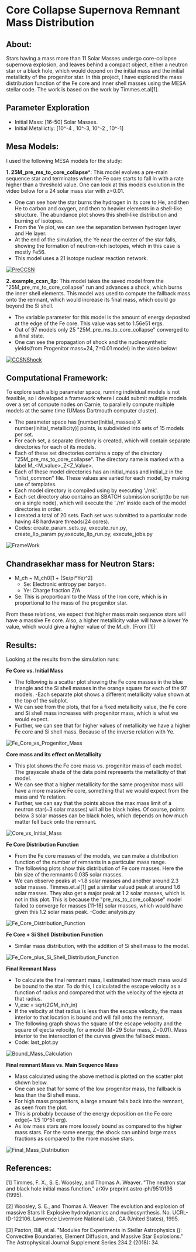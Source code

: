 # Core Collapse Supernova Remnant Mass Distribution

## About:
Stars having a mass more than 11 Solar Masses undergo core-collapse supernova explosion, and leaves behind a compact object, either a neutron star or a black hole, which would depend on the initial mass and the initial metallicity of the progenitor star.
In this project, I have explored the mass distribution function of the Fe core and inner shell masses using the MESA stellar code. The work is based on the work by Timmes.et.al[1].

## Parameter Exploration
- Initial Mass: [16-50] Solar Masses.
- Initial Metallictiy: [10^-4 , 10^-3, 10^-2 , 10^-1]

## Mesa Models:
I used the following MESA models for the study:

**1. 25M_pre_ms_to_core_collapse***: This model evolves a pre-main sequence star and terminates when the Fe core starts to fall in with a rate higher than a threshold value. One can look at this models evolution in the video below for a 24 solar mass star with z=0.01.
  - One can see how the star burns the hydrogen in its core to He, and then He to carbon and oxygen, and then to heavier elements in a shell-like structure. The abundance plot shows this shell-like distribution and burning of isotopes.
  - From the Ye plot, we can see the separation between hydrogen layer and He layer.
  - At the end of the simulation, the Ye near the center of the star falls, showing the formation of neutron-rich isotopes, which in this case is mostly Fe56.
  - This model uses a 21 isotope nuclear reaction network.
 
[![PreCCSN](https://raw.githubusercontent.com/vishaltiwari/CCSN_rem_mass_dis/master/images/pre_ccsn.png)](https://youtu.be/7sy38ll-mTc)


**2. example_ccsn_IIp**: This model takes the saved model from the "25M_pre_ms_to_core_collapse" run and advances a shock, which burns the inner shell elements. This model was used to compute the fallback mass onto the remnant, which would increase its final mass, which could go beyond the Si shell.

- The variable parameter for this model is the amount of energy deposited at the edge of the Fe core. This value was set to 1.56e51 ergs. 
- Out of 97 models only 25 "25M_pre_ms_to_core_collapse" converged to a final state.
- One can see the propagation of shock and the nucleosynthetic yields(from Progenitor mass=24, Z=0.01 model) in the video below:

[![CCSNShock](https://raw.githubusercontent.com/vishaltiwari/CCSN_rem_mass_dis/master/images/ccsn_shock.png)](https://youtu.be/y8ilgMQUdqQ)

## Computational Framework:

To explore such a big parameter space, running individual models is not feasible, so I developed a framework where I could submit multiple models over a set of compute nodes on Carnie, to parallelly compute multiple models at the same time (UMass Dartmouth computer cluster).

- The parameter space has [number(Initial_masses) X number(Initial_metallicity)] points, is subdivided into sets of 15 models per set.
- For each set, a separate directory is created, which will contain separate directories for each of its models.
- Each of these set directories contains a copy of the directory "25M_pre_ms_to_core_collapse". The directory name is marked with a label M_<M_value>_Z<Z_Value>.
- Each of these model directories has an initial_mass and initial_z in the "inlist_common" file. These values are varied for each model, by making use of templates.
- Each model directory is compiled using by executing './mk'.
- Each set directory also contains an SBATCH submission script(to be run on a single node), which will execute the './rn' inside each of the model directories in order.
- I created a total of 20 sets. Each set was submitted to a particular node having 48 hardware threads(24 cores).
- Codes: create_param_sets.py, execute_run.py, create_IIp_param.py,execute_IIp_run.py, execute_jobs.py

![FrameWork](https://raw.githubusercontent.com/vishaltiwari/CCSN_rem_mass_dis/master/images/Framework_astro_project.png)

## Chandrasekhar mass for Neutron Stars:
 - M_ch ~ M_ch0[1 + (Se/pi*Ye)^2]
    - Se: Electronic entropy per baryon.
    - Ye: Charge fraction Z/A
  - Se: This is proportioanl to the Mass of the Iron core, which is in proportional to the mass of the progenitor star.
  
From these relations, we expect that higher mass main sequence stars will have a massive Fe core. Also, a higher metallicity value will have a lower Ye value, which would give a higher value of the M_ch. (From [1])

## Results:

Looking at the results from the simulation runs:

**Fe Core vs. Initial Mass**
- The following is a scatter plot showing the Fe core masses in the blue triangle and the Si shell masses in the orange square for each of the 97 models. 
-Each separate plot shows a different metallicity value shown at the top of the subplot.
- We can see from the plots, that for a fixed metallicity value, the Fe core and Si shell mass increases with progenitor mass, which is what we would expect.
- Further, we can see that for higher values of metallicity we have a higher Fe core and Si shell mass. Because of the inverse relation with Ye.

![Fe_Core_vs_Progenitor_Mass](https://raw.githubusercontent.com/vishaltiwari/CCSN_rem_mass_dis/master/images/fe_sI_core.png)

**Core mass and its effect on Metallicity**
- This plot shows the Fe core mass vs. progenitor mass of each model. The grayscale shade of the data point represents the metallicity of that model. 
- We can see that a higher metallicity for the same progenitor mass will have a more massive Fe core, something that we would expect from the mass and Ye relation.
- Further, we can say that the points above the max mass limit of a neutron star(~3 solar masses) will all be black holes. Of course, points below 3 solar masses can be black holes, which depends on how much matter fell back onto the remnant.

![Core_vs_Initial_Mass](https://raw.githubusercontent.com/vishaltiwari/CCSN_rem_mass_dis/master/images/Fecore_mass_vs_main_seq_metal.png)

**Fe Core Distribution Function**
- From the Fe core masses of the models, we can make a distribution function of the number of remnants in a particular mass range.
- The following plots show this distribution of Fe core masses. Here the bin size of the remnants 0.035 solar masses.
- We can observe peaks at ~1.8 solar masses and another around 2.3 solar masses. Timmes.et.al[1] get a similar valued peak at around 1.6 solar masses. They also get a major peak at 1.2 solar masses, which is not in this plot. This is because the "pre_ms_to_core_collapse" model failed to converge for masses [11-16] solar masses, which would have given this 1.2 solar mass peak.
-Code: analysis.py

![Fe_Core_Distribution_Function](https://raw.githubusercontent.com/vishaltiwari/CCSN_rem_mass_dis/master/images/Fe_core_distribution.png)

**Fe Core + Si Shell Distribution Function**

- Similar mass distribution, with the addition of Si shell mass to the model.

![Fe_Core_plus_Si_Shell_Distribution_Function](https://raw.githubusercontent.com/vishaltiwari/CCSN_rem_mass_dis/master/images/Fe_plus_si_core_distribution.png)

**Final Remnant Mass**

- To calculate the final remnant mass, I estimated how much mass would be bound to the star. To do this, I calculated the escape velocity as a function of radius and compared that with the velocity of the ejecta at that radius.
- V_esc = sqrt(2*G*M_in/r_in)
- If the velocity at that radius is less than the escape velocity, the mass interior to that location is bound and will fall onto the remnant.
- The following graph shows the square of the escape velocity and the square of ejecta velocity, for a model (M=29 Solar mass, Z=0.01). Mass interior to the intersection of the curves gives the fallback mass.
- Code: last_plot.py

![Bound_Mass_Calculation](https://raw.githubusercontent.com/vishaltiwari/CCSN_rem_mass_dis/master/images/velocity_escape_graph.png)

**Final remnant Mass vs. Main Sequence Mass**
- Mass calculated using the above method is plotted on the scatter plot shown below.
- One can see that for some of the low progenitor mass, the fallback is less than the Si shell mass.
- For high mass progenitors, a large amount falls back into the remnant, as seen from the plot.
- This is probably because of the energy deposition on the Fe core edge(~ 1.5 10^51 erg). 
- As low mass stars are more loosely bound as compared to the higher mass stars. For the same energy, the shock can unbind large mass fractions as compared to the more massive stars.

![Final_Mass_Distribution](https://raw.githubusercontent.com/vishaltiwari/CCSN_rem_mass_dis/master/images/last_plot.png)

## References:
[1] Timmes, F. X., S. E. Woosley, and Thomas A. Weaver. "The neutron star and black hole initial mass function." arXiv preprint astro-ph/9510136 (1995). 

[2] Woosley, S. E., and Thomas A. Weaver. The evolution and explosion of massive Stars II: Explosive hydrodynamics and nucleosynthesis. No. UCRL-ID-122106. Lawrence Livermore National Lab., CA (United States), 1995. 

[3] Paxton, Bill, et al. "Modules for Experiments in Stellar Astrophysics (): Convective Boundaries, Element Diffusion, and Massive Star Explosions." The Astrophysical Journal Supplement Series 234.2 (2018): 34.
